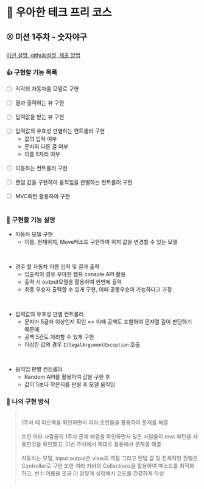 # :tada: 우아한 테크 프리 코스

## :baseball: 미션 1주차 - 숫자야구

[미션 설명, github설정, 제출 방법](https://github.com/woowacourse-precourse/java-racingcar-6)

### :thumbsup: 구현할 기능 목록

- [ ] 각각의 자동차를 모델로 구현</br></br>
- [ ] 결과 출력하는 뷰 구현</br></br>
- [ ] 입력값을 받는 뷰 구현</br></br>
- [ ] 입력값의 유효성 판별하는 컨트롤러 구현</br>
    - 값의 입력 여부
    - 문자외 다른 글 여부
    - 이름 5자리 여부 </br></br>
- [ ] 이동하는 컨트롤러 구현</br></br>
- [ ] 랜덤 값을 구현하여 움직임을 판별하는 컨트롤러 구현</br></br>
- [ ] MVC패턴 활용하여 구현</br></br>

### :email: 구현할 기능 설명

- 자동차 모델 구현
    - 이름, 현재위치, Move메소드 구현하여 위치 값을 변경할 수 있는 모델

</br>

- 경주 할 자동차 이름 입력 및 결과 출력
    - 입출력의 경우 우아한 캠프 console API 활용
    - 출력 시 output모델을 활용하여 한번에 출력
    - 최종 우승자 출력할 수 있게 구현, 이때 공동우승이 가능하다고 가정

</br>

- 입력값의 유효성 판별 컨트롤러
    - 문자가 5글자 이상인지 확인 => 이때 공백도 포함하여 문자열 길이 판단하기 때문에
    - 공백 5칸도 처리할 수 있게 구현
    - 이상한 값의 경우 `IllegalArgumentException` 호출

</br>

- 움직임 판별 컨트롤러
    - Random API를 활용하여 값을 구한 후
    - 값이 5보다 작은지를 판별 후 모델 움직임

### :turtle: 나의 구현 방식

> </br> 1주차 때 피드백을 확인하면서 여러 조언들을 활용하여 문제를 해결
> </br></br> 또한 여러 사람들의 1주차 문제 해결을 확인하면서 많은 사람들이 mvc 패턴을 사용한것을 확인했고,
> 이번 주차에서 제대로 활용해서 문제를 해결
> </br></br> 자동차는 모델, input output은 view의 역활 그리고 랜덤 값 및 전체적인 진행은 Controller로 구현
> 또한 여러 자바의 Collections을 활용하여 메소드를 최적화하고, 변수 이름을 조금 더 알맞게 설정해서 코드를 간결하게 작성
> </br></br>